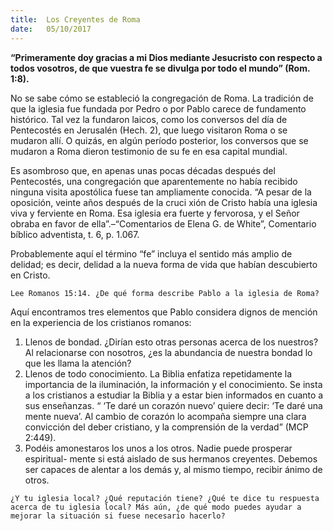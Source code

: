 ```yaml
---
title:  Los Creyentes de Roma
date:   05/10/2017
---
```


**“Primeramente doy gracias a mi Dios mediante Jesucristo con respecto a todos vosotros, de que vuestra fe se divulga por todo el mundo” (Rom. 1:8).**

No se sabe cómo se estableció la congregación de Roma. La tradición de que la iglesia fue fundada por Pedro o por Pablo carece de fundamento histórico. Tal vez la fundaron laicos, como los conversos del día de Pentecostés en Jerusalén (Hech. 2), que luego visitaron Roma o se mudaron allí. O quizás, en algún período posterior, los conversos que se mudaron a Roma dieron testimonio de su fe en esa capital mundial.

Es asombroso que, en apenas unas pocas décadas después del Pentecostés, una congregación que aparentemente no había recibido ninguna visita apostólica fuese tan ampliamente conocida. “A pesar de la oposición, veinte años después de la cruci xión de Cristo había una iglesia viva y ferviente en Roma. Esa iglesia era fuerte y fervorosa, y el Señor obraba en favor de ella”.–“Comentarios de Elena G. de White”, Comentario bíblico adventista, t. 6, p. 1.067.

Probablemente aquí el término “fe” incluya el sentido más amplio de  delidad; es decir,  delidad a la nueva forma de vida que habían descubierto en Cristo.

`Lee Romanos 15:14. ¿De qué forma describe Pablo a la iglesia de Roma?`

Aquí encontramos tres elementos que Pablo considera dignos de mención en la experiencia de los cristianos romanos:

1. Llenos de bondad. ¿Dirían esto otras personas acerca de los nuestros? Al relacionarse con nosotros, ¿es la abundancia de nuestra bondad lo que les llama la atención?
2. Llenos de todo conocimiento. La Biblia enfatiza repetidamente la importancia de la iluminación, la información y el conocimiento. Se insta a los cristianos a estudiar la Biblia y a estar bien informados en cuanto a sus enseñanzas. “ ‘Te daré un corazón nuevo’ quiere decir: ‘Te daré una mente nueva’. Al cambio de corazón lo acompaña siempre una clara convicción del deber cristiano, y la comprensión de la verdad” (MCP 2:449).
3. Podéis amonestaros los unos a los otros. Nadie puede prosperar espiritual- mente si está aislado de sus hermanos creyentes. Debemos ser capaces de alentar a los demás y, al mismo tiempo, recibir ánimo de otros.

`¿Y tu iglesia local? ¿Qué reputación tiene? ¿Qué te dice tu respuesta acerca de tu iglesia local? Más aún, ¿de qué modo puedes ayudar a mejorar la situación si fuese necesario hacerlo?`